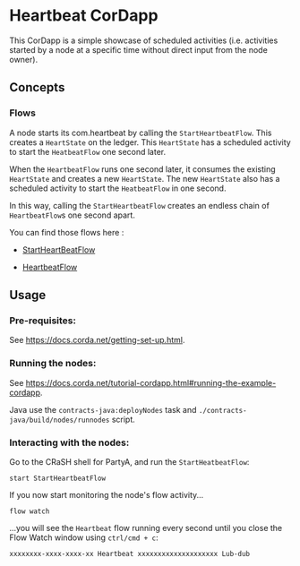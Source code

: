 # Heartbeat CorDapp

This CorDapp is a simple showcase of scheduled activities (i.e. activities started by a node at a specific time without
direct input from the node owner).



## Concepts


### Flows

A node starts its com.heartbeat by calling the `StartHeartbeatFlow`. This creates a `HeartState` on the ledger. This
`HeartState` has a scheduled activity to start the `HeatbeatFlow` one second later.

When the `HeartbeatFlow` runs one second later, it consumes the existing `HeartState` and creates a new `HeartState`.
The new `HeartState` also has a scheduled activity to start the `HeatbeatFlow` in one second.

In this way, calling the `StartHeartbeatFlow` creates an endless chain of `HeartbeatFlow`s one second apart.


You can find those flows here :

 - [StartHeartBeatFlow](https://github.com/corda/samples-java/blob/master/feature-specific-cordapps/schedulablestate-heartbeat/workflows/src/main/java/com/heartbeat/flows/StartHeartbeatFlow.java#L52-L65)

 - [HeartbeatFlow](https://github.com/corda/samples-java/blob/master/feature-specific-cordapps/schedulablestate-heartbeat/workflows/src/main/java/com/heartbeat/flows/HeartbeatFlow.java#L53-L70)



## Usage


### Pre-requisites:

See https://docs.corda.net/getting-set-up.html.


### Running the nodes:

See https://docs.corda.net/tutorial-cordapp.html#running-the-example-cordapp.

Java use the `contracts-java:deployNodes` task and `./contracts-java/build/nodes/runnodes` script.


### Interacting with the nodes:

Go to the CRaSH shell for PartyA, and run the `StartHeatbeatFlow`:

    start StartHeartbeatFlow

If you now start monitoring the node's flow activity...

    flow watch

...you will see the `Heartbeat` flow running every second until you close the Flow Watch window using `ctrl/cmd + c`:

    xxxxxxxx-xxxx-xxxx-xx Heartbeat xxxxxxxxxxxxxxxxxxxx Lub-dub
